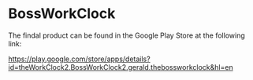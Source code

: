 # BossWorkClock
The findal product can be found in the Google Play Store at the following link:


https://play.google.com/store/apps/details?id=theWorkClock2.BossWorkClock2.gerald.thebossworkclock&hl=en
